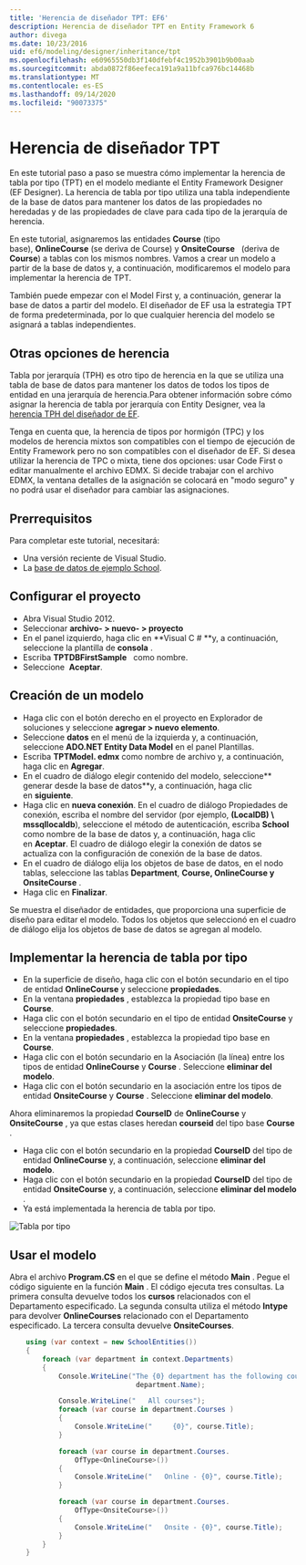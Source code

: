 ```yaml
---
title: 'Herencia de diseñador TPT: EF6'
description: Herencia de diseñador TPT en Entity Framework 6
author: divega
ms.date: 10/23/2016
uid: ef6/modeling/designer/inheritance/tpt
ms.openlocfilehash: e60965550db3f140dfebf4c1952b3901b9b00aab
ms.sourcegitcommit: abda0872f86eefeca191a9a11bfca976bc14468b
ms.translationtype: MT
ms.contentlocale: es-ES
ms.lasthandoff: 09/14/2020
ms.locfileid: "90073375"
---
```

# <a name="designer-tpt-inheritance"></a>Herencia de diseñador TPT
En este tutorial paso a paso se muestra cómo implementar la herencia de tabla por tipo (TPT) en el modelo mediante el Entity Framework Designer (EF Designer). La herencia de tabla por tipo utiliza una tabla independiente de la base de datos para mantener los datos de las propiedades no heredadas y de las propiedades de clave para cada tipo de la jerarquía de herencia.

En este tutorial, asignaremos las entidades **Course** (tipo base), **OnlineCourse** (se deriva de Course) y **OnsiteCourse**   (deriva de **Course**) a tablas con los mismos nombres. Vamos a crear un modelo a partir de la base de datos y, a continuación, modificaremos el modelo para implementar la herencia de TPT.

También puede empezar con el Model First y, a continuación, generar la base de datos a partir del modelo. El diseñador de EF usa la estrategia TPT de forma predeterminada, por lo que cualquier herencia del modelo se asignará a tablas independientes.

## <a name="other-inheritance-options"></a>Otras opciones de herencia

Tabla por jerarquía (TPH) es otro tipo de herencia en la que se utiliza una tabla de base de datos para mantener los datos de todos los tipos de entidad en una jerarquía de herencia.Para obtener información sobre cómo asignar la herencia de tabla por jerarquía con Entity Designer, vea la [herencia TPH del diseñador de EF](xref:ef6/modeling/designer/inheritance/tph). 

Tenga en cuenta que, la herencia de tipos por hormigón (TPC) y los modelos de herencia mixtos son compatibles con el tiempo de ejecución de Entity Framework pero no son compatibles con el diseñador de EF. Si desea utilizar la herencia de TPC o mixta, tiene dos opciones: usar Code First o editar manualmente el archivo EDMX. Si decide trabajar con el archivo EDMX, la ventana detalles de la asignación se colocará en "modo seguro" y no podrá usar el diseñador para cambiar las asignaciones.

## <a name="prerequisites"></a>Prerrequisitos

Para completar este tutorial, necesitará:

- Una versión reciente de Visual Studio.
- La [base de datos de ejemplo School](xref:ef6/resources/school-database).

## <a name="set-up-the-project"></a>Configurar el proyecto

-   Abra Visual Studio 2012.
-   Seleccionar **archivo- &gt; nuevo- &gt; proyecto**
-   En el panel izquierdo, haga clic en **Visual C \# **y, a continuación, seleccione la plantilla de **consola** .
-   Escriba **TPTDBFirstSample**   como nombre.
-   Seleccione  **Aceptar**.

## <a name="create-a-model"></a>Creación de un modelo

-   Haga clic con el botón derecho en el proyecto en Explorador de soluciones y seleccione **agregar &gt; nuevo elemento**.
-   Seleccione **datos** en el menú de la izquierda y, a continuación, seleccione **ADO.NET Entity Data Model** en el panel Plantillas.
-   Escriba **TPTModel. edmx** como nombre de archivo y, a continuación, haga clic en **Agregar**.
-   En el cuadro de diálogo elegir contenido del modelo, seleccione**   generar desde la base de datos**y, a continuación, haga clic en **siguiente**.
-   Haga clic en **nueva conexión**.
    En el cuadro de diálogo Propiedades de conexión, escriba el nombre del servidor (por ejemplo, **(LocalDB) \\ mssqllocaldb**), seleccione el método de autenticación, escriba **School**   como nombre de la base de datos y, a continuación, haga clic en **Aceptar**.
    El cuadro de diálogo elegir la conexión de datos se actualiza con la configuración de conexión de la base de datos.
-   En el cuadro de diálogo elija los objetos de base de datos, en el nodo tablas, seleccione las tablas **Department**, **Course, OnlineCourse y OnsiteCourse** .
-   Haga clic en **Finalizar**.

Se muestra el diseñador de entidades, que proporciona una superficie de diseño para editar el modelo. Todos los objetos que seleccionó en el cuadro de diálogo elija los objetos de base de datos se agregan al modelo.

## <a name="implement-table-per-type-inheritance"></a>Implementar la herencia de tabla por tipo

-   En la superficie de diseño, haga clic con el botón secundario en el tipo de entidad **OnlineCourse** y seleccione **propiedades**.
-   En la ventana **propiedades** , establezca la propiedad tipo base en **Course**.
-   Haga clic con el botón secundario en el tipo de entidad **OnsiteCourse** y seleccione **propiedades**.
-   En la ventana **propiedades** , establezca la propiedad tipo base en **Course**.
-   Haga clic con el botón secundario en la Asociación (la línea) entre los tipos de entidad **OnlineCourse** y **Course** .
    Seleccione **eliminar del modelo**.
-   Haga clic con el botón secundario en la asociación entre los tipos de entidad **OnsiteCourse** y **Course** .
    Seleccione **eliminar del modelo**.

Ahora eliminaremos la propiedad **CourseID** de **OnlineCourse** y **OnsiteCourse** , ya que estas clases heredan **courseid** del tipo base **Course** .

-   Haga clic con el botón secundario en la propiedad **CourseID** del tipo de entidad **OnlineCourse** y, a continuación, seleccione **eliminar del modelo**.
-   Haga clic con el botón secundario en la propiedad **CourseID** del tipo de entidad **OnsiteCourse** y, a continuación, seleccione **eliminar del modelo** .
-   Ya está implementada la herencia de tabla por tipo.

![Tabla por tipo](~/ef6/media/tpt.png)

## <a name="use-the-model"></a>Usar el modelo

Abra el archivo **Program.CS** en el que se define el método **Main** . Pegue el código siguiente en la función **Main** . El código ejecuta tres consultas. La primera consulta devuelve todos los **cursos** relacionados con el Departamento especificado. La segunda consulta utiliza el método **Intype** para devolver **OnlineCourses** relacionado con el Departamento especificado. La tercera consulta devuelve **OnsiteCourses**.

``` csharp
    using (var context = new SchoolEntities())
    {
        foreach (var department in context.Departments)
        {
            Console.WriteLine("The {0} department has the following courses:",
                               department.Name);

            Console.WriteLine("   All courses");
            foreach (var course in department.Courses )
            {
                Console.WriteLine("     {0}", course.Title);
            }

            foreach (var course in department.Courses.
                OfType<OnlineCourse>())
            {
                Console.WriteLine("   Online - {0}", course.Title);
            }

            foreach (var course in department.Courses.
                OfType<OnsiteCourse>())
            {
                Console.WriteLine("   Onsite - {0}", course.Title);
            }
        }
    }
```
